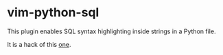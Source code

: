 # vim-python-sql

This plugin enables SQL syntax highlighting inside strings in a Python file.

It is a hack of this [one](https://github.com/MathSquared/vim-python-sql).
